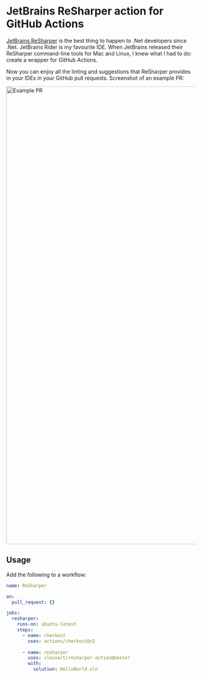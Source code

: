 # JetBrains ReSharper action for GitHub Actions

[JetBrains ReSharper][jetbrains] is the best thing to happen to .Net developers
since .Net. JetBrains Rider is my favourite IDE. When JetBrains released their
ReSharper command-line tools for Mac and Linux, I knew what I had to do: create
a wrapper for GitHub Actions.

Now you can enjoy all the linting and suggestions that ReSharper provides in your
IDEs in your GitHub pull requests. Screenshot of an example PR:

<img width="1214" alt="Example PR" src="https://user-images.githubusercontent.com/369053/78336879-d03a7100-75db-11ea-9af4-e7d8aedec623.png">

## Usage

Add the following to a workflow:

```yaml
name: ReSharper

on:
  pull_request: {}

jobs:
  resharper:
    runs-on: ubuntu-latest
    steps:
      - name: checkout
        uses: actions/checkout@v2
      
      - name: resharper
        uses: clouxart/resharper-action@master
        with:
          solution: HelloWorld.sln
```

[jetbrains]: https://www.jetbrains.com/dotnet/
